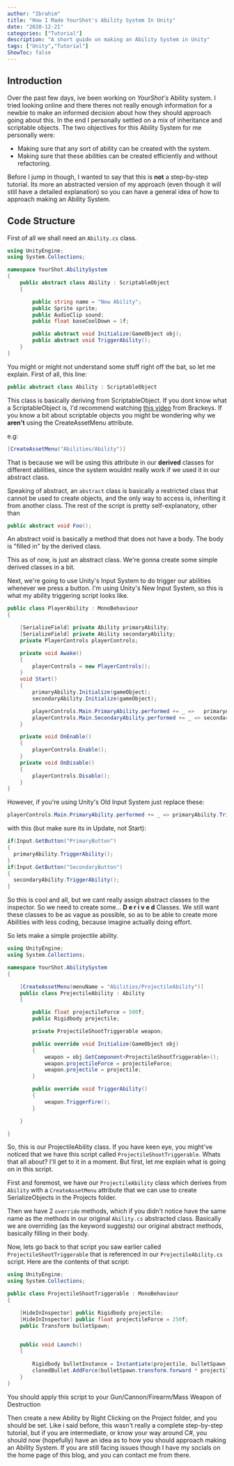 ```yaml
---
author: "Ibrahim"
title: "How I Made YourShot's Ability System In Unity"
date: "2020-12-21"
categories: ["Tutorial"]
description: "A short guide on making an Ability System in Unity"
tags: ["Unity","Tutorial"]
ShowToc: false
---
```


## Introduction
Over the past few days, ive been working on *YourShot's* Ability system. I tried looking online and there theres not really enough information for a newbie to make an informed decision about how they should approach going about this. In the end I personally settled on a mix of inheritance and scriptable objects. The two objectives for this Ability System for me personally were:

 - Making sure that any sort of ability can be created with the system.
 - Making sure that these abilities can be created efficiently and without refactoring.

Before I jump in though, I wanted to say that this is **not** a step-by-step tutorial. Its more an abstracted version of my approach (even though it will still have a detailed explanation) so you can have a general idea of how to approach making an Ability System. 

## Code Structure

First of all we shall need an `Ability.cs` class.

```csharp
using UnityEngine;
using System.Collections;

namespace YourShot.AbilitySystem
{
    public abstract class Ability : ScriptableObject
    {

        public string name = "New Ability";
        public Sprite sprite; 
        public AudioClip sound; 
        public float baseCoolDown = 1f; 

        public abstract void Initialize(GameObject obj);
        public abstract void TriggerAbility();
    }
}
```
You might or might not understand some stuff right off the bat, so let me explain.
First of all, this line:
```csharp 
public abstract class Ability : ScriptableObject
```
This class is basically deriving from ScriptableObject. If you dont know what a ScriptableObject is, I'd recommend watching [this video](https://www.youtube.com/watch?v=aPXvoWVabPY) from Brackeys. If you know a bit about scriptable objects you might be wondering why we **aren't** using the CreateAssetMenu attribute. 

e.g:
```csharp
[CreateAssetMenu("Abilities/Ability")]
```
That  is because we will be using this attribute in our **derived** classes for different abilities, since the system wouldnt really work if we used it in our abstract class. 

Speaking of abstract, an `abstract` class is basically a restricted class that cannot be used to create objects, and the only way to access is, inheriting it from another class. The rest of the script is pretty self-explanatory, other than 
```csharp
public abstract void Foo();
```
An abstract void is basically a method that does not have a body. The body is "filled in" by the derived class.

This as of now, is just an abstract class. We're gonna create some simple derived classes in a bit. 

Next, we're going to use Unity's Input System to do trigger our abilities whenever we press a button. I'm using Unity's New Input System, so this is what my ability triggering script looks like.
```csharp
public class PlayerAbility : MonoBehaviour
{

    [SerializeField] private Ability primaryAbility;
    [SerializeField] private Ability secondaryAbility;
    private PlayerControls playerControls;

	private void Awake()
	{
        playerControls = new PlayerControls();
    }
	void Start()
    {
        primaryAbility.Initialize(gameObject);
        secondaryAbility.Initialize(gameObject);

        playerControls.Main.PrimaryAbility.performed += _ =>   primaryAbility.TriggerAbility();
        playerControls.Main.SecondaryAbility.performed += _ => secondaryAbility.TriggerAbility();
    }

    private void OnEnable()
    {
        playerControls.Enable();
    }
    private void OnDisable()
    {
        playerControls.Disable();
    }
}
```

However, if you're using Unity's Old Input System just replace these:
```csharp
playerControls.Main.PrimaryAbility.performed += _ => primaryAbility.TriggerAbility();
```
with this (but make sure its in Update, not Start): 
```csharp 
if(Input.GetButton("PrimaryButton")
{
  primaryAbility.TriggerAbility();
}
if(Input.GetButton("SecondaryButton")
{
  secondaryAbility.TriggerAbility();
}
```
So this is cool and all, but we cant really assign abstract classes to the inspector. So we need to create some... **D e r i v e d** Classes. We still want these classes to be as vague as possible, so as to be able to create more Abilities with less coding, because imagine actually doing effort.

So lets make a simple projectile ability.
```csharp
using UnityEngine;
using System.Collections;

namespace YourShot.AbilitySystem
{

	[CreateAssetMenu(menuName = "Abilities/ProjectileAbility")]
	public class ProjectileAbility : Ability
	{

		public float projectileForce = 500f;
		public Rigidbody projectile;

		private ProjectileShootTriggerable weapon;

		public override void Initialize(GameObject obj)
		{
			weapon = obj.GetComponent<ProjectileShootTriggerable>();
			weapon.projectileForce = projectileForce;
			weapon.projectile = projectile;
		}

		public override void TriggerAbility()
		{
			weapon.TriggerFire();
		}

	}

}
```
So, this is our ProjectileAbility class. If you have keen eye, you might've noticed that we have this script called `ProjectileShootTriggerable`.  Whats that all about? I'll get to it in a moment. But first, let me explain what is going on in this script.

First and foremost, we have our `ProjectileAbility` class which derives from  `Ability`  with a `CreateAssetMenu` attribute that we can use  to create SerializeObjects in the Projects folder. 

Then we have 2 `override`  methods, which if you didn't notice have the same name as the methods in our original `Ability.cs` abstracted class. Basically we are overriding (as the keyword suggests) our original abstract methods, basically filling in their body. 

Now, lets go back to that script you saw earlier called `ProjectileShootTriggerable` that is referenced in our `ProjectileAbility.cs` script. Here are the contents of that script:
```csharp
using UnityEngine;
using System.Collections;

public class ProjectileShootTriggerable : MonoBehaviour
{

	[HideInInspector] public Rigidbody projectile;
    [HideInInspector] public float projectileForce = 250f;             
	public Transform bulletSpawn;                         


	public void Launch()
	{
		
		Rigidbody bulletInstance = Instantiate(projectile, bulletSpawn.position, transform.rotation);
		clonedBullet.AddForce(bulletSpawn.transform.forward * projectileForce);
	}
}
```
You should apply this script to your Gun/Cannon/Firearm/Mass Weapon of Destruction

Then create a new Ability by Right Clicking on the Project folder, and you should be set. Like i said before, this wasn't really a complete step-by-step tutorial, but if you are intermediate, or know your way around C#,  you should now (hopefully) have an idea as to how you should approach making an Ability System. If you are still facing issues though I have my socials on the home page of this blog, and you can contact me from there.